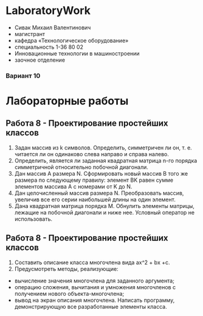 # LaboratoryWork
* Сивак Михаил Валентинович
* магистрант 
* кафедра «Технологическое оборудование»  
* специальность 1-36 80 02 
* Инновационные технологии в машиностроении
* заочное отделение
### Вариант 10
# Лабораторные работы

## Работа 8 - Проектирование простейших классов
1. Задан массив из k символов. Определить, симметричен ли он, т. е. читается ли он 
одинаково слева направо и справа налево.
2. Определить, является ли заданная квадратная матрица n-го порядка симметричной 
относительно побочной диагонали. 
3. Дан массив A размера N. Сформировать новый массив B того же размера по 
следующему правилу: элемент BK равен сумме элементов массива A с номерами от 
K до N.
4. Дан целочисленный массив размера N. Преобразовать массив, увеличив все его 
серии наибольшей длины на один элемент. 
5. Дана квадратная матрица порядка M. Обнулить элементы матрицы, лежащие на 
побочной диагонали и ниже нее. Условный оператор не использовать. 



## Работа 8 - Проектирование простейших классов
1. Составить описание класса многочлена вида ах^2 + bх +с. 
2. Предусмотреть методы, реализующие:
  - вычисление значения многочлена для заданного аргумента;
  - операцию сложения, вычитания и умножения многочленов с получением нового объекта-многочлена;
  - вывод на экран описания многочлена.
Написать программу, демонстрирующую все разработанные элементы класса.

